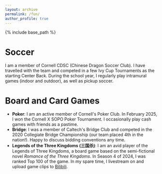 ```yaml
---
layout: archive
permalink: /fun/
author_profile: true
---
```


{% include base_path %}

Soccer
====
I am a member of Cornell CDSC (Chinese Dragon Soccer Club). I have travelled with the team and competed in a few Ivy Cup Tournaments as the starting Center Back. During the school year, I regularly play intramural games (indoor and outdoor), as well as pickup soccer.

Board and Card Games
====
* **Poker**: I am an active member of Cornell's Poker Club. In February 2025, I won the Cornell X SOPO Poker Tournament. I occasionally play cash games with friends as a pastime.
* **Bridge**: I was a member of Caltech's Bridge Club and competed in the 2020 Collegiate Bridge Championship (our team placed 4th in the nation!). Happy to discuss bidding conventions any time.
* **Legends of the Three Kingdoms (三国杀)**: I am an avid player of the Legends of Three Kingdoms, a board game based on the semi-fictional novel _Romance of the Three Kingdoms_. In Season 4 of 2024, I was ranked Top 100 of the game. In my spare time, I livestream on and upload game clips to [Bilibili](www.bilibili.com).
